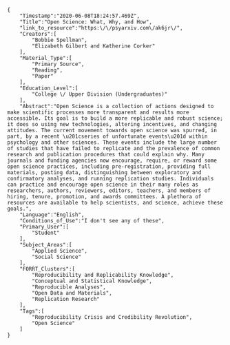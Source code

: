 
    {
        "Timestamp":"2020-06-08T18:24:57.469Z",
        "Title":"Open Science: What, Why, and How",
        "link_to_resource":"https:\/\/psyarxiv.com\/ak6jr\/",
        "Creators":[
            "Bobbie Spellman",
            "Elizabeth Gilbert and Katherine Corker"
        ],
        "Material_Type":[
            "Primary Source",
            "Reading",
            "Paper"
        ],
        "Education_Level":[
            "College \/ Upper Division (Undergraduates)"
        ],
        "Abstract":"Open Science is a collection of actions designed to make scientific processes more transparent and results more accessible. Its goal is to build a more replicable and robust science; it does so using new technologies, altering incentives, and changing attitudes. The current movement towards open science was spurred, in part, by a recent \u201cseries of unfortunate events\u201d within psychology and other sciences. These events include the large number of studies that have failed to replicate and the prevalence of common research and publication procedures that could explain why. Many journals and funding agencies now encourage, require, or reward some open science practices, including pre-registration, providing full materials, posting data, distinguishing between exploratory and confirmatory analyses, and running replication studies. Individuals can practice and encourage open science in their many roles as researchers, authors, reviewers, editors, teachers, and members of hiring, tenure, promotion, and awards committees. A plethora of resources are available to help scientists, and science, achieve these goals.",
        "Language":"English",
        "Conditions_of_Use":"I don't see any of these",
        "Primary_User":[
            "Student"
        ],
        "Subject_Areas":[
            "Applied Science",
            "Social Science"
        ],
        "FORRT_Clusters":[
            "Reproducibility and Replicability Knowledge",
            "Conceptual and Statistical Knowledge",
            "Reproducible Analyses",
            "Open Data and Materials",
            "Replication Research"
        ],
        "Tags":[
            "Reproducibility Crisis and Credibility Revolution",
            "Open Science"
        ]
    }
